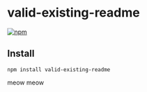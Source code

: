 # valid-existing-readme

[![npm](https://badge.fury.io/js/valid-existing-readme.svg)](https://www.npmjs.com/package/valid-existing-readme)

## Install

```
npm install valid-existing-readme
```

<!-- anything below this line will be safe from template removal -->

meow meow